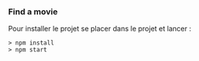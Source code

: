 ### Find a movie ###

Pour installer le projet se placer dans le projet et lancer : 

```
> npm install
> npm start
```

